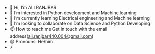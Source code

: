 - 👋 Hi, I’m ALI RANJBAR
- 👀 I’m interested in Python development and Machine learning
- 🌱 I’m currently learning Electrical engineering and Machine learning
- 💞️ I’m looking to collaborate on Data Science and Python Developing
- 📫 How to reach me Get in touch with the email address(ali.ranjbar440.004@gmail.com)
- 😄 Pronouns: He/him
- ⚡ 

<!---
Ali44Ranjbar/Ali44Ranjbar is a ✨ special ✨ repository because its `README.md` (this file) appears on your GitHub profile.
You can click the Preview link to take a look at your changes.
--->
